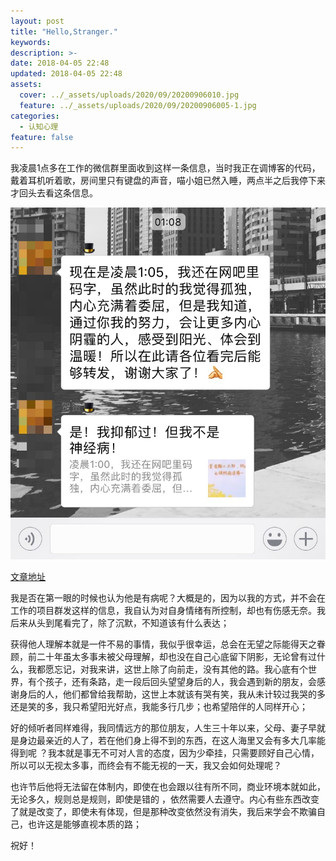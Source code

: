 ```yaml
---
layout: post
title: "Hello,Stranger."
keywords: 
description: >-
date: 2018-04-05 22:48
updated: 2018-04-05 22:48
assets:
  cover: ../_assets/uploads/2020/09/20200906010.jpg
  feature: ../_assets/uploads/2020/09/20200906005-1.jpg
categories:
  - 认知心理
feature: false
---
```


我凌晨1点多在工作的微信群里面收到这样一条信息，当时我正在调博客的代码，戴着耳机听着歌，房间里只有键盘的声音，喵小姐已然入睡，两点半之后我停下来才回头去看这条信息。

[![Alt text](https://github.com/duangfei/duangfei.github.io/blob/master/images/life/weixin.JPG?raw=true)](http://mp.weixin.qq.com/s/SWxeHaBwnLUAfR11_bHIUA
)

[文章地址](http://mp.weixin.qq.com/s/SWxeHaBwnLUAfR11_bHIUA
)

我是否在第一眼的时候也认为他是有病呢？大概是的，因为以我的方式，并不会在工作的项目群发这样的信息，我自认为对自身情绪有所控制，却也有伤感无奈。我后来从头到尾看完了，除了沉默，不知道该有什么表达；

获得他人理解本就是一件不易的事情，我似乎很幸运，总会在无望之际能得天之眷顾，前二十年虽太多事未被父母理解，却也没在自己心底留下阴影，无论曾有过什么，我都愿忘记，对我来讲，这世上除了向前走，没有其他的路。我心底有个世界，有个孩子，还有条路，走一段后回头望望身后的人，我会遇到新的朋友，会感谢身后的人，他们都曾给我帮助，这世上本就该有哭有笑，我从未计较过我哭的多还是笑的多，我只希望阳光好点，我能多行几步；也希望陪伴的人同样开心；

好的倾听者同样难得，我同情远方的那位朋友，人生三十年以来，父母、妻子早就是身边最亲近的人了，若在他们身上得不到的东西，在这人海里又会有多大几率能得到呢 ？我本就是事无不可对人言的态度，因为少牵挂，只需要顾好自己心情，所以可以无视太多事，而终会有不能无视的一天，我又会如何处理呢？

也许节后他将无法留在体制内，即使在也会跟以往有所不同，商业环境本就如此，无论多久，规则总是规则，即使是错的 ，依然需要人去遵守。内心有些东西改变了就是改变了，即使未有体现，但是那种改变依然没有消失，我后来学会不欺骗自己，也许这是能够直视本质的路；

祝好！

